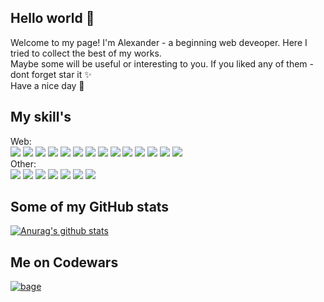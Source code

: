 ## Hello world :wave:
Welcome to my page! I'm Alexander - a beginning web deveoper. Here I tried to collect the best of my works.   
Maybe some will be useful or interesting to you. If you liked any of them - dont forget star it :sparkles:  
Have a nice day :eyes:   
## My skill's
Web:  
![](https://img.shields.io/badge/HTML-Code-informational?style=flat-square&logo=html5&logoColor=white&color=yellow)
![](https://img.shields.io/badge/CSS-Code-informational?style=flat-square&logo=CSS-Wizardry&logoColor=white&color=yellow)
![](https://img.shields.io/badge/JS-Code-informational?style=flat-square&logo=JavaScript&logoColor=white&color=yellow)
![](https://img.shields.io/badge/NodeJS-Code-informational?style=flat-square&logo=Node.js&logoColor=white&color=yellow)
![](https://img.shields.io/badge/TypeScript-Code-informational?style=flat-square&logo=TypeScript&logoColor=white&color=yellow)
![](https://img.shields.io/badge/React-Library-informational?style=flat-square&logo=React&logoColor=white&color=yellow) 
![](https://img.shields.io/badge/NextJS-Library-informational?style=flat-square&logo=Next.js&logoColor=white&color=yellow) 
![](https://img.shields.io/badge/Redux-Library-informational?style=flat-square&logo=Redux&logoColor=white&color=yellow)
![](https://img.shields.io/badge/Express-Library-informational?style=flat-square&logo=Express&logoColor=white&color=yellow)
![](https://img.shields.io/badge/Pug-Code-informational?style=flat-square&logo=html5&logoColor=white&color=yellow)
![](https://img.shields.io/badge/SCSS-Code-informational?style=flat-square&logo=Sass&logoColor=white&color=yellow) 
![](https://img.shields.io/badge/Gulp-Tool-informational?style=flat-square&logo=Gulp&logoColor=white&color=yellow) 
![](https://img.shields.io/badge/Webpack-Tool-informational?style=flat-square&logo=Webpack&logoColor=white&color=yellow) 
![](https://img.shields.io/badge/Babel-Tool-informational?style=flat-square&logo=Babel&logoColor=white&color=yellow)  
Other:  
![](https://img.shields.io/badge/Git-Tool-informational?style=flat-square&logo=Git&logoColor=white&color=yellow)
![](https://img.shields.io/badge/Terminal-Tool-informational?style=flat-square&logo=PowerShell&logoColor=white&color=yellow)
![](https://img.shields.io/badge/WordPress-CMS-informational?style=flat-square&logo=WordPress&logoColor=white&color=yellow)
![](https://img.shields.io/badge/C-Code-informational?style=flat-square&logo=C&logoColor=white&color=yellow)
![](https://img.shields.io/badge/C++-Code-informational?style=flat-square&logo=C&logoColor=white&color=yellow)
![](https://img.shields.io/badge/CMake\Make-Tool-informational?style=flat-square&logo=CMake&logoColor=white&color=yellow)
![](https://img.shields.io/badge/TravisCI-Tool-informational?style=flat-square&logo=Travis-CI&logoColor=white&color=yellow)  
## Some of my GitHub stats
[![Anurag's github stats](https://github-readme-stats.vercel.app/api?username=morozov312&show_icons=true&theme=gruvbox)](https://github.com/anuraghazra/github-readme-stats)
## Me on Codewars
<a href="https://www.codewars.com/users/morozov312"><img src="https://www.codewars.com/users/morozov312/badges/large" alt="bage"></a>
